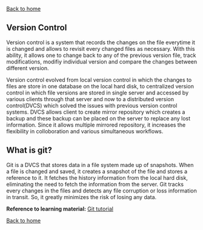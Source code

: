 [Back to home](Readme.md)
## Version Control

Version control is a system that records the changes on the file everytime it is changed and allows to revisit every changed files as 
necessary. With this ability, it allows one to change back to any of the previous version file, track modifications, modifiy individual 
version and compare the changes between different version. 

Version control evolved from local version control in which the changes to files are store in one database on the local hard disk, to 
centralized version control in which file versions are stored in single server and accessed by various clients through that server and 
now to a distributed version control(DVCS) which solved the issues with previous version control systems. DVCS allows client to create 
mirror repository which creates a backup and these backup can be placed on the server to replace any lost information. Since it allows
multiple mirrored repository, it increases the flexibility in colloboration and various simultaneous workflows. 

## What is git?

Git is a DVCS that stores data in a file system made up of snapshots. When a file is changed and saved, it creates a snapshot of the file
and stores a reference to it. It fetches the history information from the local hard disk, eliminating the need to fetch the information 
from the server. Git tracks every changes in the files and detects any file corruption or loss information in transit. So, it greatly 
minimizes the risk of losing any data.

**Reference to learning material:** [Git tutorial](https://blog.udemy.com/git-tutorial-a-comprehensive-guide/)


[Back to home](Readme.md)

